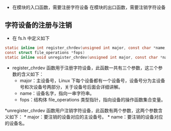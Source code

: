 #


*  在模块的入口函数，需要注册字符设备   在模块的出口函数，需要注销字符设备  


## 字符设备的注册与注销  

* 在 fs.h 中定义如下  

```c
static inline int register_chrdev(unsigned int major, const char *name,
const struct file_operations *fops)
static inline void unregister_chrdev(unsigned int major, const char *name)
```

* register_chrdev 函数用于注册字符设备，此函数一共有三个参数，这三个参数的含义如下：
    * major：主设备号，Linux 下每个设备都有一个设备号，设备号分为主设备号和次设备号两部分，关于设备号后面会详细讲解。
    * name：设备名字，指向一串字符串。
    * fops：结构体 file_operations 类型指针，指向设备的操作函数集合变量。


*unregister_chrdev 函数用户注销字符设备，此函数有两个参数，这两个参数含义如下：
    * major：要注销的设备对应的主设备号。
    * name：要注销的设备对应的设备名。

